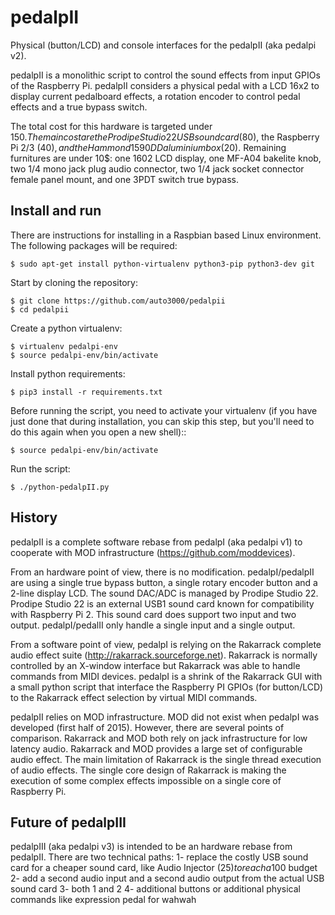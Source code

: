 # pedalpII
Physical (button/LCD) and console interfaces for the pedalpII (aka pedalpi v2).

pedalpII is a monolithic script to control the sound effects from input GPIOs of the Raspberry Pi. pedalpII considers a physical pedal with a LCD 16x2 to display current pedalboard effects, a rotation encoder to control pedal effects and a true bypass switch.

The total cost for this hardware is targeted under 150$. The main cost are the Prodipe Studio 22 USB sound card (80$), the Raspberry Pi 2/3 (40$), and the Hammond 1590DD aluminium box (20$). Remaining furnitures are under 10$: one 1602 LCD display, one MF-A04 bakelite knob, two 1/4 mono jack plug audio connector, two 1/4 jack socket connector female panel mount, and one 3PDT switch true bypass.

## Install and run

There are instructions for installing in a Raspbian based Linux environment. The following packages will be required:

    $ sudo apt-get install python-virtualenv python3-pip python3-dev git

Start by cloning the repository:

    $ git clone https://github.com/auto3000/pedalpii 
    $ cd pedalpii

Create a python virtualenv:

    $ virtualenv pedalpi-env
    $ source pedalpi-env/bin/activate

Install python requirements:

    $ pip3 install -r requirements.txt


Before running the script, you need to activate your virtualenv
(if you have just done that during installation, you can skip this step, but you'll need to do this again when you open a new shell)::

    $ source pedalpi-env/bin/activate

Run the script:

    $ ./python-pedalpII.py

## History
pedalpII is a complete software rebase from pedalpI (aka pedalpi v1) to cooperate with MOD infrastructure (https://github.com/moddevices).

From an hardware point of view, there is no modification. pedalpI/pedalpII are using a single true bypass button, a single rotary encoder button and a 2-line display LCD. The sound DAC/ADC is managed by Prodipe Studio 22. Prodipe Studio 22 is an external USB1 sound card known for compatibility with Raspberry Pi 2. This sound card does support two input and two output. pedalpI/pedalII only handle a single input and a single output.

From a software point of view, pedalpI is relying on the Rakarrack complete audio effect suite (http://rakarrack.sourceforge.net). Rakarrack is normally controlled by an X-window interface but Rakarrack was able to handle commands from MIDI devices. pedalpI is a shrink of the Rakarrack GUI with a small python script that interface the Raspberry PI GPIOs (for button/LCD) to the Rakarrack effect selection by virtual MIDI commands. 

pedalpII relies on MOD infrastructure. MOD did not exist when pedalpI was developed (first half of 2015). However, there are several points of comparison. Rakarrack and MOD both rely on jack infrastructure for low latency audio. Rakarrack and MOD provides a large set of configurable audio effect. The main limitation of Rakarrack is the single thread execution of audio effects. The single core design of Rakarrack is making the execution of some complex effects impossible on a single core of Raspberry Pi.

## Future of pedalpIII

pedalpIII (aka pedalpi v3) is intended to be an hardware rebase from pedalpII. There are two technical paths:
1- replace the costly USB sound card for a cheaper sound card, like Audio Injector (25$) to reach a 100$ budget 
2- add a second audio input and a second audio output from the actual USB sound card
3- both 1 and 2
4- additional buttons or additional physical commands like expression pedal for wahwah
